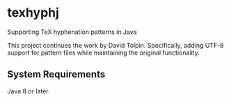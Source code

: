 # texhyphj
Supporting TeX hyphenation patterns in Java

This project continues the work by David Tolpin. Specifically, adding UTF-8 support for pattern files while maintaining the original functionality.

## System Requirements
Java 8 or later. 
